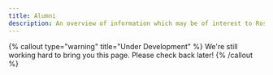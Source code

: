 ```yaml
---
title: Alumni
description: An overview of information which may be of interest to Ross Mathematics Program alumni
---
```


{% callout type="warning" title="Under Development" %}
We're still working hard to bring you this page. Please check back later!
{% /callout %}